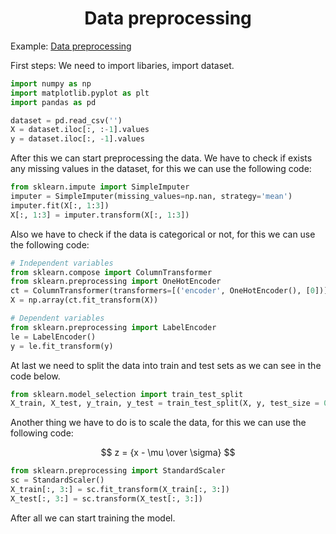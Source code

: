 # <center>Data preprocessing</center>

Example:
[Data preprocessing](/Part%201%20-%20Data%20Preprocessing/Section%202%20--------------------%20Part%201%20-%20Data%20Preprocessing%20--------------------/Python/data_preprocessing_tools.ipynb)

First steps:
We need to import libaries, import dataset.

```python
import numpy as np
import matplotlib.pyplot as plt
import pandas as pd

dataset = pd.read_csv('')
X = dataset.iloc[:, :-1].values
y = dataset.iloc[:, -1].values
```

After this we can start preprocessing the data.
We have to check if exists any missing values in the dataset, for this we can use the following code:

```python
from sklearn.impute import SimpleImputer
imputer = SimpleImputer(missing_values=np.nan, strategy='mean')
imputer.fit(X[:, 1:3])
X[:, 1:3] = imputer.transform(X[:, 1:3])
```

Also we have to check if the data is categorical or not, for this we can use the following code:

```python
# Independent variables
from sklearn.compose import ColumnTransformer
from sklearn.preprocessing import OneHotEncoder
ct = ColumnTransformer(transformers=[('encoder', OneHotEncoder(), [0])], remainder='passthrough')
X = np.array(ct.fit_transform(X))

# Dependent variables
from sklearn.preprocessing import LabelEncoder
le = LabelEncoder()
y = le.fit_transform(y)
```

At last we need to split the data into train and test sets as we can see in the code below.
    
```python 
from sklearn.model_selection import train_test_split
X_train, X_test, y_train, y_test = train_test_split(X, y, test_size = 0.2, random_state = 0)
```

Another thing we have to do is to scale the data, for this we can use the following code:

$$ z = {x - \mu \over \sigma} $$

```python
from sklearn.preprocessing import StandardScaler
sc = StandardScaler()
X_train[:, 3:] = sc.fit_transform(X_train[:, 3:])
X_test[:, 3:] = sc.transform(X_test[:, 3:])
```

After all we can start training the model.